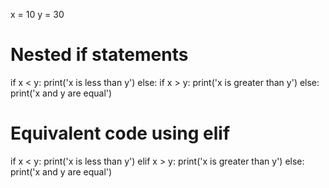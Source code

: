 x = 10
y = 30

# Nested if statements
if x < y:
    print('x is less than y')
else:
    if x > y:
        print('x is greater than y')
    else:
        print('x and y are equal')

# Equivalent code using elif
if x < y:
    print('x is less than y')
elif x > y:
    print('x is greater than y')
else:
    print('x and y are equal')

